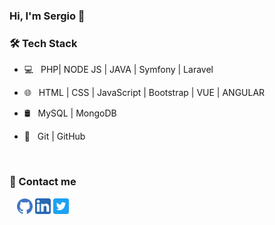 ### Hi, I'm Sergio 👋 &nbsp;&nbsp;&nbsp;&nbsp; 



<h3>🛠 Tech Stack</h3>



- 💻 &nbsp; PHP| NODE JS | JAVA | Symfony | Laravel

- 🌐 &nbsp; HTML | CSS | JavaScript | Bootstrap | VUE | ANGULAR

- 🛢 &nbsp; MySQL | MongoDB

- 🔧 &nbsp; Git | GitHub


&nbsp;

<h3>💬 Contact me</h3>

&nbsp;&nbsp; [<img src='/icon/github.png' alt='github' height='25' >](https://github.com/Cabedux)  [<img src='/icon/linkedin.png' alt='linkedin' height='25'>](https://www.linkedin.com/in/scabedobel/)  [<img src='/icon/twitter.png' alt='twitter' height='25'>](https://twitter.com/CabedoCs) 

<!--
**cabedux/cabedux** is a ✨ _special_ ✨ repository because its `README.md` (this file) appears on your GitHub profile.

Here are some ideas to get you started:

- 🔭 I’m currently working on ...
- 🌱 I’m currently learning ...
- 👯 I’m looking to collaborate on ...
- 🤔 I’m looking for help with ...
- 💬 Ask me about ...
- 📫 How to reach me: ...
- 😄 Pronouns: ...
- ⚡ Fun fact: ...
-->
